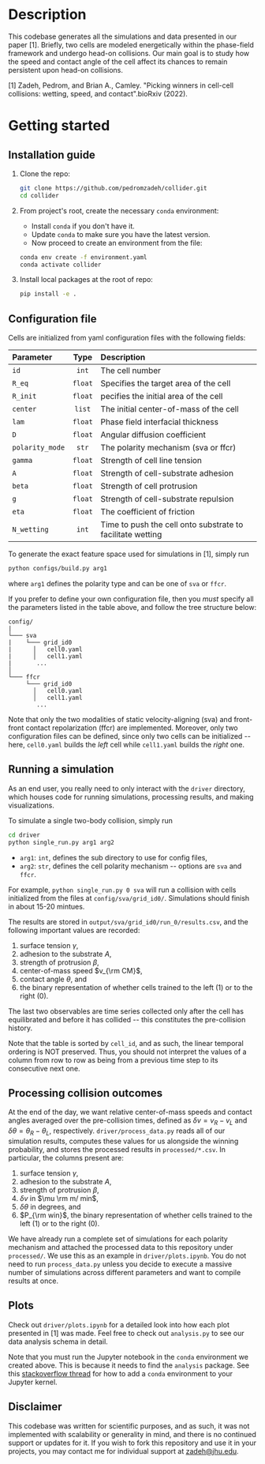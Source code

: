 # Description
This codebase generates all the simulations and data presented in our paper [1]. Briefly, two cells are modeled energetically within the phase-field framework and undergo head-on collisions. Our main goal is to study how the speed and contact angle of the cell affect its chances to remain persistent upon head-on collisions.

[1] Zadeh, Pedrom, and Brian A., Camley. "Picking winners in cell-cell collisions: wetting, speed, and contact".bioRxiv (2022).

# Getting started

## Installation guide
1. Clone the repo:
    ```bash
    git clone https://github.com/pedromzadeh/collider.git
    cd collider
    ```

2. From project's root, create the necessary `conda` environment:
   - Install `conda` if you don't have it.
   - Update `conda` to make sure you have the latest version.
   - Now proceed to create an environment from the file:
    ```bash
    conda env create -f environment.yaml
    conda activate collider
    ```

3. Install local packages at the root of repo:
    ```bash
    pip install -e .
    ```

## Configuration file
Cells are initialized from yaml configuration files with the following fields:

| Parameter         |  Type  | Description |
| :--------         | :----: | :----------- |
| `id`              | `int`  | The cell number|
| `R_eq`            | `float`| Specifies the target area of the cell|
| `R_init`          | `float`| pecifies the initial area of the cell|
| `center`          | `list` | The initial center-of-mass of the cell|
| `lam`             | `float`| Phase field interfacial thickness|
| `D`               | `float`| Angular diffusion coefficient|
| `polarity_mode`   | `str`  | The polarity mechanism (sva or ffcr)|
| `gamma`           | `float`| Strength of cell line tension|
| `A`               | `float`| Strength of cell-substrate adhesion|
| `beta`            | `float`| Strength of cell protrusion|
| `g`               | `float`| Strength of cell-substrate repulsion|
| `eta`             | `float`| The coefficient of friction|
| `N_wetting`       | `int`  | Time to push the cell onto substrate to facilitate wetting|

To generate the exact feature space used for simulations in [1], simply run 
```bash 
python configs/build.py arg1
``` 
where `arg1` defines the polarity type and can be one of `sva` or `ffcr`.

If you prefer to define your own configuration file, then you *must* specify all the parameters listed in the table above, and follow the tree structure below:

```
config/
|
└─── sva
|    └─── grid_id0
|      │   cell0.yaml
|      │   cell1.yaml  
|       ...
│   
└─── ffcr
     └─── grid_id0
       │   cell0.yaml
       │   cell1.yaml
        ...
```
Note that only the two modalities of static velocity-aligning (sva) and front-front contact repolarization (ffcr) are implemented. Moreover, only two configuration files can be defined, since only two cells can be initialized -- here, `cell0.yaml` builds the *left* cell while `cell1.yaml` builds the *right* one.

## Running a simulation
As an end user, you really need to only interact with the `driver` directory, which houses code for running simulations, processing results, and making visualizations.

To simulate a single two-body collision, simply run 
```bash 
cd driver
python single_run.py arg1 arg2
``` 
   - `arg1`: `int`, defines the sub directory to use for config files, 
   - `arg2`: `str`, defines the cell polarity mechanism -- options are `sva` and `ffcr`.

For example, `python single_run.py 0 sva` will run a collision with cells initialized from the files at `config/sva/grid_id0/`. Simulations should finish in about 15-20 mintues.

The results are stored in `output/sva/grid_id0/run_0/results.csv`, and the following important values are recorded:

1. surface tension $\gamma$, 
2. adhesion to the substrate $A$, 
3. strength of protrusion $\beta$,
4. center-of-mass speed $v_{\rm CM}$,
5. contact angle $\theta$, and
6. the binary representation of whether cells trained to the left (1) or to the right (0).

The last two observables are time series collected only after the cell has equilibrated and before it has collided -- this constitutes the pre-collision history.

Note that the table is sorted by `cell_id`, and as such, the linear temporal ordering is NOT preserved. Thus, you should not interpret the values of a column from row to row as being from a previous time step to its consecutive next one.

## Processing collision outcomes
At the end of the day, we want relative center-of-mass speeds and contact angles averaged over the pre-collision times, defined as $\delta v=v_R - v_L$ and $\delta \theta = \theta_R - \theta_L$, respectively. `driver/process_data.py` reads all of our simulation results, computes these values for us alongside the winning probability, and stores the processed results in `processed/*.csv`. In particular, the columns present are:

1. surface tension $\gamma$, 
2. adhesion to the substrate $A$, 
3. strength of protrusion $\beta$,
4. $\delta v$ in $\mu \rm m/ min$,
5. $\delta \theta$ in degrees, and
6. $P_{\rm win}$, the binary representation of whether cells trained to the left (1) or to the right (0).

We have already run a complete set of simulations for each polarity mechanism and attached the processed data to this repository under `processed/`. We use this as an example in `driver/plots.ipynb`. You do not need to run `process_data.py` unless you decide to execute a massive number of simulations across different parameters and want to compile results at once.

## Plots
Check out `driver/plots.ipynb` for a detailed look into how each plot presented in [1] was made. Feel free to check out `analysis.py` to see our data analysis schema in detail.

Note that you must run the Jupyter notebook in the `conda` environment we created above. This is because it needs to find the `analysis` package. See this [stackoverflow thread](https://stackoverflow.com/questions/39604271/conda-environments-not-showing-up-in-jupyter-notebook) for how to add a `conda` environment to your Jupyter kernel.

## Disclaimer
This codebase was written for scientific purposes, and as such, it was not implemented with scalability or generality in mind, and there is no continued support or updates for it. If you wish to fork this repository and use it in your projects, you may contact me for individual support at [zadeh@jhu.edu](mail:zadeh@jhu.edu).